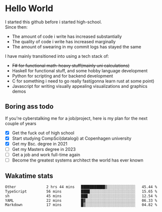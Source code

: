 # Hello World

I started this github before i started high-school.  
Since then:
- The amount of code i write has increased substantially
- The quality of code i write has increased marginally
- The amount of swearing in my commit logs has stayed the same

I have mainly transitioned into using a tech stack of:
- ~~F# for functional math-heavy stuff(mainly uni calculations)~~
- Haskell for functional stuff, and some hobby language development
- Python for scripting and for backend development
- C for something i need to go really fast(gonna learn rust at some point)
- Javascript for writing visually appealing visualizations and graphics demos

## Boring ass todo
If you're cyberstalking me for a job/project, here is my plan for the next couple of years
- [x] Get the fuck out of high school
- [x] Start studying CompSci(datalogi) at Copenhagen university
- [x] Get my Bsc. degree in 2021
- [ ] Get my Masters degree in 2023
- [ ] Get a job and work full-time again
- [ ] Become the greatest systems architect the world has ever known

## Wakatime stats
<!--START_SECTION:waka-->

```txt
Other              2 hrs 44 mins   ███████████▒░░░░░░░░░░░░░   45.44 %
TypeScript         56 mins         ████░░░░░░░░░░░░░░░░░░░░░   15.65 %
sh                 45 mins         ███░░░░░░░░░░░░░░░░░░░░░░   12.54 %
YAML               22 mins         █▓░░░░░░░░░░░░░░░░░░░░░░░   06.33 %
Markdown           17 mins         █▒░░░░░░░░░░░░░░░░░░░░░░░   04.82 %
```

<!--END_SECTION:waka-->
